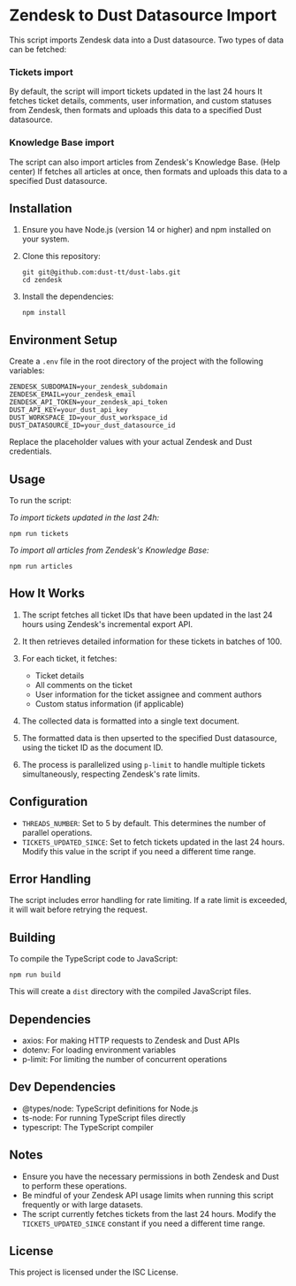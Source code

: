 # Zendesk to Dust Datasource Import

This script imports Zendesk data into a Dust datasource. 
Two types of data can be fetched: 

### Tickets import
By default, the script will import tickets updated in the last 24 hours 
It fetches ticket details, comments, user information, and custom statuses from Zendesk, then formats and uploads this data to a specified Dust datasource.

### Knowledge Base import
The script can also import articles from Zendesk's Knowledge Base. (Help center)
If fetches all articles at once, then formats and uploads this data to a specified Dust datasource.

## Installation

1. Ensure you have Node.js (version 14 or higher) and npm installed on your system.

2. Clone this repository:
   ```
   git git@github.com:dust-tt/dust-labs.git
   cd zendesk
   ```

3. Install the dependencies:
   ```
   npm install
   ```

## Environment Setup

Create a `.env` file in the root directory of the project with the following variables:

```
ZENDESK_SUBDOMAIN=your_zendesk_subdomain
ZENDESK_EMAIL=your_zendesk_email
ZENDESK_API_TOKEN=your_zendesk_api_token
DUST_API_KEY=your_dust_api_key
DUST_WORKSPACE_ID=your_dust_workspace_id
DUST_DATASOURCE_ID=your_dust_datasource_id
```

Replace the placeholder values with your actual Zendesk and Dust credentials.

## Usage

To run the script:

*To import tickets updated in the last 24h:*
```
npm run tickets
```

*To import all articles from Zendesk's Knowledge Base:*
```
npm run articles
```

## How It Works

1. The script fetches all ticket IDs that have been updated in the last 24 hours using Zendesk's incremental export API.

2. It then retrieves detailed information for these tickets in batches of 100.

3. For each ticket, it fetches:
   - Ticket details
   - All comments on the ticket
   - User information for the ticket assignee and comment authors
   - Custom status information (if applicable)

4. The collected data is formatted into a single text document.

5. The formatted data is then upserted to the specified Dust datasource, using the ticket ID as the document ID.

6. The process is parallelized using `p-limit` to handle multiple tickets simultaneously, respecting Zendesk's rate limits.

## Configuration

- `THREADS_NUMBER`: Set to 5 by default. This determines the number of parallel operations.
- `TICKETS_UPDATED_SINCE`: Set to fetch tickets updated in the last 24 hours. Modify this value in the script if you need a different time range.

## Error Handling

The script includes error handling for rate limiting. If a rate limit is exceeded, it will wait before retrying the request.

## Building

To compile the TypeScript code to JavaScript:

```
npm run build
```

This will create a `dist` directory with the compiled JavaScript files.

## Dependencies

- axios: For making HTTP requests to Zendesk and Dust APIs
- dotenv: For loading environment variables
- p-limit: For limiting the number of concurrent operations

## Dev Dependencies

- @types/node: TypeScript definitions for Node.js
- ts-node: For running TypeScript files directly
- typescript: The TypeScript compiler

## Notes

- Ensure you have the necessary permissions in both Zendesk and Dust to perform these operations.
- Be mindful of your Zendesk API usage limits when running this script frequently or with large datasets.
- The script currently fetches tickets from the last 24 hours. Modify the `TICKETS_UPDATED_SINCE` constant if you need a different time range.

## License

This project is licensed under the ISC License.
